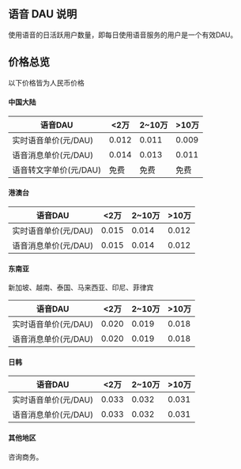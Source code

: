 ## 语音 DAU 说明
使用语音的日活跃用户数量，即每日使用语音服务的用户是一个有效DAU。    
## 价格总览
以下价格皆为人民币价格
#### 中国大陆

| 语音DAU | <2万  | 2~10万  | >10万  |
|--|--|--|--|
| 实时语音单价(元/DAU) | 0.012 |   0.011 |  0.009 |
| 语音消息单价(元/DAU) | 0.014 |   0.013 |  0.011 |
| 语音转文字单价(元/DAU) | 免费 |免费 |免费 |


#### 港澳台

| 语音DAU | <2万  | 2~10万  | >10万  |
|--|--|--|--|
| 实时语音单价(元/DAU) | 0.015 |   0.014 |  0.012 |
| 语音消息单价(元/DAU) | 0.015 |   0.014 |  0.012 |


#### 东南亚
新加坡、越南、泰国、马来西亚、印尼、菲律宾

| 语音DAU | <2万  | 2~10万  | >10万  |
|--|--|--|--|
| 实时语音单价(元/DAU) | 0.020 |   0.019 |  0.018 |
| 语音消息单价(元/DAU) | 0.020 |   0.019 |  0.018 |


#### 日韩

| 语音DAU | <2万  | 2~10万  | >10万  |
|--|--|--|--|
| 实时语音单价(元/DAU) | 0.033 |   0.032 |  0.031 |
| 语音消息单价(元/DAU) | 0.033 |   0.032 |  0.031 |

#### 其他地区
咨询商务。
